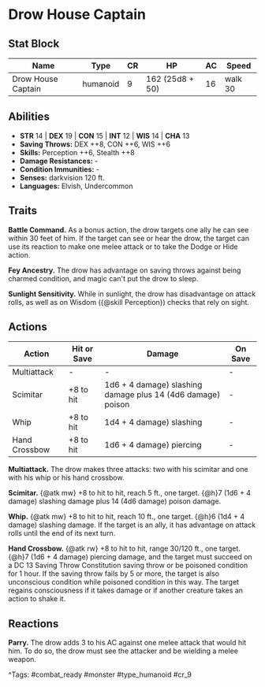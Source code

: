 # Drow House Captain

## Stat Block

| Name | Type | CR | HP | AC | Speed |
|------|------|----|----|----|-------|
| Drow House Captain | humanoid | 9 | 162 (25d8 + 50) | 16 | walk 30 |

## Abilities

- **STR** 14 | **DEX** 19 | **CON** 15 | **INT** 12 | **WIS** 14 | **CHA** 13
- **Saving Throws:** DEX ++8, CON ++6, WIS ++6  
- **Skills:** Perception ++6, Stealth ++8  
- **Damage Resistances:** -  
- **Condition Immunities:** -  
- **Senses:** darkvision 120 ft.  
- **Languages:** Elvish, Undercommon

## Traits

**Battle Command.** As a bonus action, the drow targets one ally he can see within 30 feet of him. If the target can see or hear the drow, the target can use its reaction to make one melee attack or to take the Dodge or Hide action.

**Fey Ancestry.** The drow has advantage on saving throws against being charmed condition, and magic can't put the drow to sleep.

**Sunlight Sensitivity.** While in sunlight, the drow has disadvantage on attack rolls, as well as on Wisdom ({@skill Perception}) checks that rely on sight.


## Actions

| Action | Hit or Save | Damage | On Save |
|--------|--------------|--------|----------|
| Multiattack | - | - | - |
| Scimitar | +8 to hit | 1d6 + 4 damage) slashing damage plus 14 (4d6 damage) poison | - |
| Whip | +8 to hit | 1d4 + 4 damage) slashing | - |
| Hand Crossbow | +8 to hit | 1d6 + 4 damage) piercing | - |

**Multiattack.** The drow makes three attacks: two with his scimitar and one with his whip or his hand crossbow.

**Scimitar.** {@atk mw} +8 to hit to hit, reach 5 ft., one target. {@h}7 (1d6 + 4 damage) slashing damage plus 14 (4d6 damage) poison damage.

**Whip.** {@atk mw} +8 to hit to hit, reach 10 ft., one target. {@h}6 (1d4 + 4 damage) slashing damage. If the target is an ally, it has advantage on attack rolls until the end of its next turn.

**Hand Crossbow.** {@atk rw} +8 to hit to hit, range 30/120 ft., one target. {@h}7 (1d6 + 4 damage) piercing damage, and the target must succeed on a DC 13 Saving Throw Constitution saving throw or be poisoned condition for 1 hour. If the saving throw fails by 5 or more, the target is also unconscious condition while poisoned condition in this way. The target regains consciousness if it takes damage or if another creature takes an action to shake it.

## Reactions

**Parry.** The drow adds 3 to his AC against one melee attack that would hit him. To do so, the drow must see the attacker and be wielding a melee weapon.



^Tags: #combat_ready #monster #type_humanoid #cr_9
